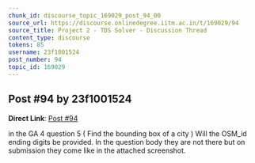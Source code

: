 ```yaml
---
chunk_id: discourse_topic_169029_post_94_00
source_url: https://discourse.onlinedegree.iitm.ac.in/t/169029/94
source_title: Project 2 - TDS Solver - Discussion Thread
content_type: discourse
tokens: 85
username: 23f1001524
post_number: 94
topic_id: 169029
---
```


## Post #94 by 23f1001524

**Direct Link**: [Post #94](https://discourse.onlinedegree.iitm.ac.in/t/169029/94)

in the GA 4 question 5 ( Find the bounding box of a city ) Will the OSM_id ending digits be provided. In the question body they are not there but on submission they come like in the attached screenshot.
